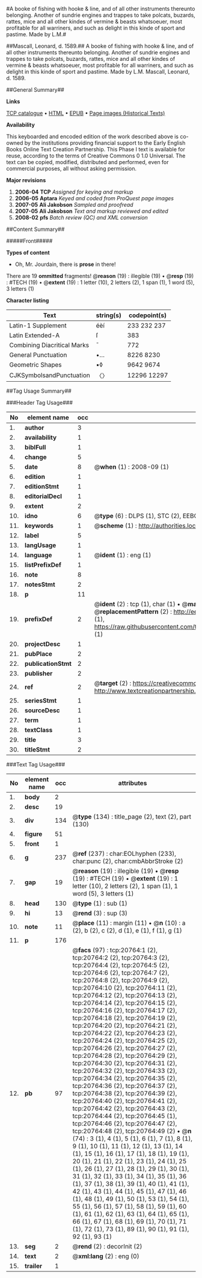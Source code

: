 #A booke of fishing with hooke & line, and of all other instruments thereunto belonging. Another of sundrie engines and trappes to take polcats, buzards, rattes, mice and all other kindes of vermine & beasts whatsoeuer, most profitable for all warriners, and such as delight in this kinde of sport and pastime. Made by L.M.#

##Mascall, Leonard, d. 1589.##
A booke of fishing with hooke & line, and of all other instruments thereunto belonging. Another of sundrie engines and trappes to take polcats, buzards, rattes, mice and all other kindes of vermine & beasts whatsoeuer, most profitable for all warriners, and such as delight in this kinde of sport and pastime. Made by L.M.
Mascall, Leonard, d. 1589.

##General Summary##

**Links**

[TCP catalogue](http://www.ota.ox.ac.uk/tcp/)  • 
[HTML](http://tei.it.ox.ac.uk/tcp/Texts-HTML/free/A07/A07166.html)  • 
[EPUB](http://tei.it.ox.ac.uk/tcp/Texts-EPUB/free/A07/A07166.epub) • 
[Page images (Historical Texts)](https://data.historicaltexts.jisc.ac.uk/view?pubId=eebo-99855278e&pageId=eebo-99855278e-20764-1)

**Availability**

This keyboarded and encoded edition of the
	       work described above is co-owned by the institutions
	       providing financial support to the Early English Books
	       Online Text Creation Partnership. This Phase I text is
	       available for reuse, according to the terms of Creative
	       Commons 0 1.0 Universal. The text can be copied,
	       modified, distributed and performed, even for
	       commercial purposes, all without asking permission.

**Major revisions**

1. __2006-04__ __TCP__ *Assigned for keying and markup*
1. __2006-05__ __Aptara__ *Keyed and coded from ProQuest page images*
1. __2007-05__ __Ali Jakobson__ *Sampled and proofread*
1. __2007-05__ __Ali Jakobson__ *Text and markup reviewed and edited*
1. __2008-02__ __pfs__ *Batch review (QC) and XML conversion*

##Content Summary##

#####Front#####

**Types of content**

  * Oh, Mr. Jourdain, there is **prose** in there!

There are 19 **ommitted** fragments! 
 @__reason__ (19) : illegible (19)  •  @__resp__ (19) : #TECH (19)  •  @__extent__ (19) : 1 letter (10), 2 letters (2), 1 span (1), 1 word (5), 3 letters (1)

**Character listing**


|Text|string(s)|codepoint(s)|
|---|---|---|
|Latin-1 Supplement|éèí|233 232 237|
|Latin Extended-A|ſ|383|
|Combining             Diacritical Marks|̄|772|
|General Punctuation|•…|8226 8230|
|Geometric Shapes|▪◊|9642 9674|
|CJKSymbolsandPunctuation|〈〉|12296 12297|

##Tag Usage Summary##

###Header Tag Usage###

|No|element name|occ|attributes|
|---|---|---|---|
|1.|__author__|3||
|2.|__availability__|1||
|3.|__biblFull__|1||
|4.|__change__|5||
|5.|__date__|8| @__when__ (1) : 2008-09 (1)|
|6.|__edition__|1||
|7.|__editionStmt__|1||
|8.|__editorialDecl__|1||
|9.|__extent__|2||
|10.|__idno__|6| @__type__ (6) : DLPS (1), STC (2), EEBO-CITATION (1), PROQUEST (1), VID (1)|
|11.|__keywords__|1| @__scheme__ (1) : http://authorities.loc.gov/ (1)|
|12.|__label__|5||
|13.|__langUsage__|1||
|14.|__language__|1| @__ident__ (1) : eng (1)|
|15.|__listPrefixDef__|1||
|16.|__note__|8||
|17.|__notesStmt__|2||
|18.|__p__|11||
|19.|__prefixDef__|2| @__ident__ (2) : tcp (1), char (1)  •  @__matchPattern__ (2) : ([0-9\-]+):([0-9IVX]+) (1), (.+) (1)  •  @__replacementPattern__ (2) : http://eebo.chadwyck.com/downloadtiff?vid=$1&page=$2 (1), https://raw.githubusercontent.com/textcreationpartnership/Texts/master/tcpchars.xml#$1 (1)|
|20.|__projectDesc__|1||
|21.|__pubPlace__|2||
|22.|__publicationStmt__|2||
|23.|__publisher__|2||
|24.|__ref__|2| @__target__ (2) : https://creativecommons.org/publicdomain/zero/1.0/ (1), http://www.textcreationpartnership.org/docs/. (1)|
|25.|__seriesStmt__|1||
|26.|__sourceDesc__|1||
|27.|__term__|1||
|28.|__textClass__|1||
|29.|__title__|3||
|30.|__titleStmt__|2||


###Text Tag Usage###

|No|element name|occ|attributes|
|---|---|---|---|
|1.|__body__|2||
|2.|__desc__|19||
|3.|__div__|134| @__type__ (134) : title_page (2), text (2), part (130)|
|4.|__figure__|51||
|5.|__front__|1||
|6.|__g__|237| @__ref__ (237) : char:EOLhyphen (233), char:punc (2), char:cmbAbbrStroke (2)|
|7.|__gap__|19| @__reason__ (19) : illegible (19)  •  @__resp__ (19) : #TECH (19)  •  @__extent__ (19) : 1 letter (10), 2 letters (2), 1 span (1), 1 word (5), 3 letters (1)|
|8.|__head__|130| @__type__ (1) : sub (1)|
|9.|__hi__|13| @__rend__ (3) : sup (3)|
|10.|__note__|11| @__place__ (11) : margin (11)  •  @__n__ (10) : a (2), b (2), c (2), d (1), e (1), f (1), g (1)|
|11.|__p__|176||
|12.|__pb__|97| @__facs__ (97) : tcp:20764:1 (2), tcp:20764:2 (2), tcp:20764:3 (2), tcp:20764:4 (2), tcp:20764:5 (2), tcp:20764:6 (2), tcp:20764:7 (2), tcp:20764:8 (2), tcp:20764:9 (2), tcp:20764:10 (2), tcp:20764:11 (2), tcp:20764:12 (2), tcp:20764:13 (2), tcp:20764:14 (2), tcp:20764:15 (2), tcp:20764:16 (2), tcp:20764:17 (2), tcp:20764:18 (2), tcp:20764:19 (2), tcp:20764:20 (2), tcp:20764:21 (2), tcp:20764:22 (2), tcp:20764:23 (2), tcp:20764:24 (2), tcp:20764:25 (2), tcp:20764:26 (2), tcp:20764:27 (2), tcp:20764:28 (2), tcp:20764:29 (2), tcp:20764:30 (2), tcp:20764:31 (2), tcp:20764:32 (2), tcp:20764:33 (2), tcp:20764:34 (2), tcp:20764:35 (2), tcp:20764:36 (2), tcp:20764:37 (2), tcp:20764:38 (2), tcp:20764:39 (2), tcp:20764:40 (2), tcp:20764:41 (2), tcp:20764:42 (2), tcp:20764:43 (2), tcp:20764:44 (2), tcp:20764:45 (1), tcp:20764:46 (2), tcp:20764:47 (2), tcp:20764:48 (2), tcp:20764:49 (2)  •  @__n__ (74) : 3 (1), 4 (1), 5 (1), 6 (1), 7 (1), 8 (1), 9 (1), 10 (1), 11 (1), 12 (1), 13 (1), 14 (1), 15 (1), 16 (1), 17 (1), 18 (1), 19 (1), 20 (1), 21 (1), 22 (1), 23 (1), 24 (1), 25 (1), 26 (1), 27 (1), 28 (1), 29 (1), 30 (1), 31 (1), 32 (1), 33 (1), 34 (1), 35 (1), 36 (1), 37 (1), 38 (1), 39 (1), 40 (1), 41 (1), 42 (1), 43 (1), 44 (1), 45 (1), 47 (1), 46 (1), 48 (1), 49 (1), 50 (1), 53 (1), 54 (1), 55 (1), 56 (1), 57 (1), 58 (1), 59 (1), 60 (1), 61 (1), 62 (1), 63 (1), 64 (1), 65 (1), 66 (1), 67 (1), 68 (1), 69 (1), 70 (1), 71 (1), 72 (1), 73 (1), 89 (1), 90 (1), 91 (1), 92 (1), 93 (1)|
|13.|__seg__|2| @__rend__ (2) : decorInit (2)|
|14.|__text__|2| @__xml:lang__ (2) : eng (0)|
|15.|__trailer__|1||

